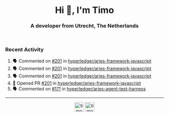 <h1 align="center">Hi 👋, I'm Timo</h1>
<h3 align="center">A developer from Utrecht, The Netherlands</h3>
<br/>
<!-- https://github.com/rahuldkjain/github-profile-readme-generator --!>

<!--  <p align="left"><img src="https://github-readme-stats.vercel.app/api?username=timoglastra&show_icons=true&count_private=true&" alt="timoglastra" /></p> --!>

<!--
Github language stats
<p align="left"><img src="https://github-readme-stats.vercel.app/api/top-langs/?username=timoglastra&layout=compact" alt="timoglastra" /><p>
-->

<!-- Codestats language stats -->
<!-- <p align="left"><img src="https://codestats-readme.vercel.app/api/top-langs/?username=timoglastra&layout=compact&language_count=12" alt="timoglastra" /><p>    --!>
  
<h3>Recent Activity</h3>

<!--START_SECTION:activity-->
1. 🗣 Commented on [#201](https://github.com/hyperledger/aries-framework-javascript/issues/201) in [hyperledger/aries-framework-javascript](https://github.com/hyperledger/aries-framework-javascript)
2. 🗣 Commented on [#201](https://github.com/hyperledger/aries-framework-javascript/issues/201) in [hyperledger/aries-framework-javascript](https://github.com/hyperledger/aries-framework-javascript)
3. 🗣 Commented on [#201](https://github.com/hyperledger/aries-framework-javascript/issues/201) in [hyperledger/aries-framework-javascript](https://github.com/hyperledger/aries-framework-javascript)
4. 💪 Opened PR [#201](https://github.com/hyperledger/aries-framework-javascript/pull/201) in [hyperledger/aries-framework-javascript](https://github.com/hyperledger/aries-framework-javascript)
5. 🗣 Commented on [#171](https://github.com/hyperledger/aries-agent-test-harness/issues/171) in [hyperledger/aries-agent-test-harness](https://github.com/hyperledger/aries-agent-test-harness)
<!--END_SECTION:activity-->

---

<p align="center">
<a href="https://twitter.com/timoglastra" target="blank"><img align="center" src="https://cdn.jsdelivr.net/npm/simple-icons@3.0.1/icons/twitter.svg" alt="timoglastra" height="30" width="30" /></a>
<a href="https://linkedin.com/in/timoglastra" target="blank"><img align="center" src="https://cdn.jsdelivr.net/npm/simple-icons@3.0.1/icons/linkedin.svg" alt="timoglastra" height="30" width="30" /></a>
</p>



